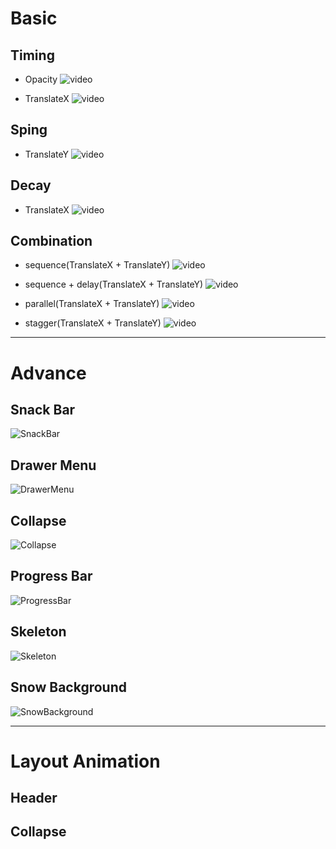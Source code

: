 # Basic

## Timing

- Opacity
  ![video](https://github.com/Yuhyeon0516/ReactNative-Animated-Study/assets/120432007/becc6396-9fd6-4a9e-9e91-299d92a73ab5)

- TranslateX
  ![video](https://github.com/Yuhyeon0516/ReactNative-Animated-Study/assets/120432007/5152c170-73f9-40cf-9a4c-e4cb4f5530d8)

## Sping

- TranslateY
  ![video](https://github.com/Yuhyeon0516/ReactNative-Animated-Study/assets/120432007/2883c201-dbdb-4239-b7d1-3c5bf24a34d5)

## Decay

- TranslateX
  ![video](https://github.com/Yuhyeon0516/ReactNative-Animated-Study/assets/120432007/fc84fcc0-9645-45af-99cd-40356884f79e)

## Combination

- sequence(TranslateX + TranslateY)
  ![video](https://github.com/Yuhyeon0516/ReactNative-Animated-Study/assets/120432007/3bb63ff0-9644-4e78-b97f-1142749e0b59)

- sequence + delay(TranslateX + TranslateY)
  ![video](https://github.com/Yuhyeon0516/ReactNative-Animated-Study/assets/120432007/0b5e0e38-4f00-49d2-8248-a1d483ddc4b0)

- parallel(TranslateX + TranslateY)
  ![video](https://github.com/Yuhyeon0516/ReactNative-Animated-Study/assets/120432007/582e7b43-0864-4f89-a29d-1583fde780b5)

- stagger(TranslateX + TranslateY)
  ![video](https://github.com/Yuhyeon0516/ReactNative-Animated-Study/assets/120432007/557a0e72-343e-4d41-be07-e62d29f36847)

---

# Advance

## Snack Bar

![SnackBar](https://github.com/Yuhyeon0516/ReactNative-Animated-Study/assets/120432007/e07c6870-ef9c-4411-b80a-bdf24b232b4e)

## Drawer Menu

![DrawerMenu](https://github.com/Yuhyeon0516/ReactNative-Animated-Study/assets/120432007/be040262-0bc3-4083-b312-bfc9616dea5d)

## Collapse

![Collapse](https://github.com/Yuhyeon0516/ReactNative-Animated-Study/assets/120432007/117454ec-b7bb-4f55-bfd9-af55d2276c22)

## Progress Bar

![ProgressBar](https://github.com/Yuhyeon0516/ReactNative-Animated-Study/assets/120432007/3dc40e75-123a-4838-ad15-76629a4fd87d)

## Skeleton

![Skeleton](https://github.com/Yuhyeon0516/ReactNative-Animated-Study/assets/120432007/b4041337-f22b-4296-bd69-b39009184c27)

## Snow Background

![SnowBackground](https://github.com/Yuhyeon0516/ReactNative-Animated-Study/assets/120432007/ae1a41b2-ac32-485c-8ba0-0002d7d0ccca)

---

# Layout Animation

## Header

## Collapse

